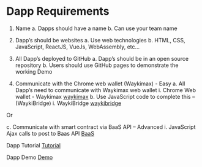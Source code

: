 # Dapp Requirements



1.	Name
a.	Dapps should have a name
b.	Can use your team name

2.	Dapp’s should be websites
a.	Use web technologies
b.	HTML, CSS, JavaScript, ReactJS, VueJs, WebAssembly, etc…

3.	All Dapp’s deployed to GitHub
a.	Dapp’s should be in an open source repository 
b.	Users should use GitHub pages to demonstrate the working Demo

4.	Communicate with the Chrome web wallet (Waykimax) - Easy
a.	All Dapp’s need to communicate with Waykimax web wallet
i.	Chrome Web wallet - Waykimax [waykimax](https://chrome.google.com/webstore/detail/waykimax/odaegfdpkolgbdaeibcebmibmibchbce)
b.	Use JavaScript code to complete this – (WaykiBridge)
i.	WaykiBridge [waykibridge](https://wiccdev-webui.readthedocs.io/en/latest/DeveloperHelper/application_api/)
 

Or

c.	Communicate with smart contract via BaaS API – Advanced 
i.	JavaScript Ajax calls to post to Baas API 
 [BaaS](https://wiccdev-webui.readthedocs.io/en/latest/DeveloperHelper/baas/)




Dapp Tutorial 
[Tutorial](https://medium.com/@ottokafka/waykichain-dapp-tutorial-bf29bb53dae5)

Dapp Demo
[Demo](ottokafka.github.io/myquote)



